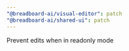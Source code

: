 ```yaml
---
"@breadboard-ai/visual-editor": patch
"@breadboard-ai/shared-ui": patch
---
```


Prevent edits when in readonly mode
